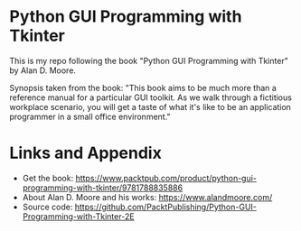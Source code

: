 # Python GUI Programming with Tkinter

This is my repo following the book "Python GUI Programming with Tkinter" by Alan D. Moore.

Synopsis taken from the book:
"This book aims to be much more than a reference manual for a particular GUI toolkit. As we walk through a fictitious workplace scenario, you will get a taste of what it's like to be an application programmer in a small office environment."

Links and Appendix
========================================================

- Get the book: https://www.packtpub.com/product/python-gui-programming-with-tkinter/9781788835886
- About Alan D. Moore and his works: https://www.alandmoore.com/
- Source code: https://github.com/PacktPublishing/Python-GUI-Programming-with-Tkinter-2E

